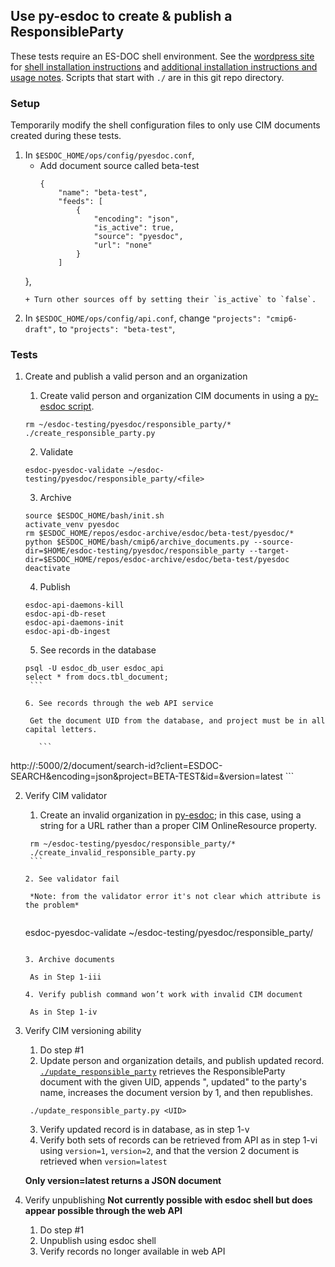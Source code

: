 ## Use py-esdoc to create & publish a ResponsibleParty
These tests require an ES-DOC shell environment. See the [wordpress site](http://wordpress.es-doc.org) for [shell installation instructions](http://wordpress.es-doc.org/how-to-install-shell/) and [additional installation instructions and usage notes](http://wordpress.es-doc.org/stack-installation-faq/). Scripts that start with `./` are in this git repo directory.

### Setup
Temporarily modify the shell configuration files to only use CIM documents created during these tests.

1. In `$ESDOC_HOME/ops/config/pyesdoc.conf`,
    + Add document source called beta-test
      ```
      {
          "name": "beta-test",
          "feeds": [
              {
                  "encoding": "json",
                  "is_active": true,
                  "source": "pyesdoc",
                  "url": "none"
              }
          ]
     },
     ```
    + Turn other sources off by setting their `is_active` to `false`.
2. In `$ESDOC_HOME/ops/config/api.conf`, change `"projects": "cmip6-draft",` to `"projects": "beta-test"`,

### Tests
1. Create and publish a valid person and an organization
    1. Create valid person and organization CIM documents in using a [py-esdoc script](https://github.com/ES-DOC/esdoc-testing/blob/master/pyesdoc/create_responsible_party.py).
    
      ```
      rm ~/esdoc-testing/pyesdoc/responsible_party/*
      ./create_responsible_party.py
      ```
    
    2. Validate
    
      ```
      esdoc-pyesdoc-validate ~/esdoc-testing/pyesdoc/responsible_party/<file>
      ```
    
    3. Archive
    
      ```
    source $ESDOC_HOME/bash/init.sh
    activate_venv pyesdoc
    rm $ESDOC_HOME/repos/esdoc-archive/esdoc/beta-test/pyesdoc/*
    python $ESDOC_HOME/bash/cmip6/archive_documents.py --source-dir=$HOME/esdoc-testing/pyesdoc/responsible_party --target-dir=$ESDOC_HOME/repos/esdoc-archive/esdoc/beta-test/pyesdoc
    deactivate
      ```
      
    4. Publish
    
      ```
    esdoc-api-daemons-kill
    esdoc-api-db-reset
    esdoc-api-daemons-init
    esdoc-api-db-ingest
      ```
      
    5. See records in the database
    
      ```
    psql -U esdoc_db_user esdoc_api
    select * from docs.tbl_document;
       ```
       
    6. See records through the web API service
    
       Get the document UID from the database, and project must be in all capital letters.
       
         ```
http://<server>:5000/2/document/search-id?client=ESDOC-SEARCH&encoding=json&project=BETA-TEST&id=<ID>&version=latest
         ```
         
2. Verify CIM validator
    1. Create an invalid organization in [py-esdoc](https://github.com/ES-DOC/esdoc-testing/blob/master/pyesdoc/create_invalid_responsible_party.py); in this case, using a string for a URL rather than a proper CIM OnlineResource property.
    
      ```
       rm ~/esdoc-testing/pyesdoc/responsible_party/*
       ./create_invalid_responsible_party.py
       ```
       
    2. See validator fail
    
       *Note: from the validator error it's not clear which attribute is the problem*

    
      ```
      esdoc-pyesdoc-validate ~/esdoc-testing/pyesdoc/responsible_party/<file>

      ```
      
    3. Archive documents
    
       As in Step 1-iii
     
    4. Verify publish command won’t work with invalid CIM document
    
       As in Step 1-iv

4. Verify CIM versioning ability
    1. Do step #1
    2. Update person and organization details, and publish updated record. [`./update_responsible_party`](https://github.com/ES-DOC/esdoc-testing/blob/master/pyesdoc/update_responsible_party.py) retrieves the ResponsibleParty document with the given UID, appends ", updated" to the party's name, increases the document version by 1, and then republishes.
    
      ```
       ./update_responsible_party.py <UID>
      ```
      
    3. Verify updated record is in database, as in step 1-v
    4. Verify both sets of records can be retrieved from API as in step 1-vi using `version=1`, `version=2`, and that the version 2 document is retrieved when `version=latest`
    
      **Only version=latest returns a JSON document**

3. Verify unpublishing
**Not currently possible with esdoc shell but does appear possible through the web API**
    1. Do step #1
    2. Unpublish using esdoc shell
    3. Verify records no longer available in web API
